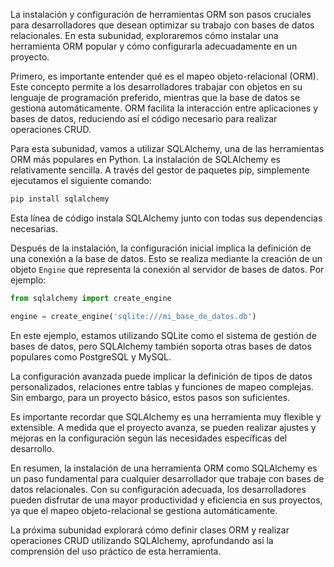 La instalación y configuración de herramientas ORM son pasos cruciales para desarrolladores que desean optimizar su trabajo con bases de datos relacionales. En esta subunidad, exploraremos cómo instalar una herramienta ORM popular y cómo configurarla adecuadamente en un proyecto.

Primero, es importante entender qué es el mapeo objeto-relacional (ORM). Este concepto permite a los desarrolladores trabajar con objetos en su lenguaje de programación preferido, mientras que la base de datos se gestiona automáticamente. ORM facilita la interacción entre aplicaciones y bases de datos, reduciendo así el código necesario para realizar operaciones CRUD.

Para esta subunidad, vamos a utilizar SQLAlchemy, una de las herramientas ORM más populares en Python. La instalación de SQLAlchemy es relativamente sencilla. A través del gestor de paquetes pip, simplemente ejecutamos el siguiente comando:

```bash
pip install sqlalchemy
```

Esta línea de código instala SQLAlchemy junto con todas sus dependencias necesarias.

Después de la instalación, la configuración inicial implica la definición de una conexión a la base de datos. Esto se realiza mediante la creación de un objeto `Engine` que representa la conexión al servidor de bases de datos. Por ejemplo:

```python
from sqlalchemy import create_engine

engine = create_engine('sqlite:///mi_base_de_datos.db')
```

En este ejemplo, estamos utilizando SQLite como el sistema de gestión de bases de datos, pero SQLAlchemy también soporta otras bases de datos populares como PostgreSQL y MySQL.

La configuración avanzada puede implicar la definición de tipos de datos personalizados, relaciones entre tablas y funciones de mapeo complejas. Sin embargo, para un proyecto básico, estos pasos son suficientes.

Es importante recordar que SQLAlchemy es una herramienta muy flexible y extensible. A medida que el proyecto avanza, se pueden realizar ajustes y mejoras en la configuración según las necesidades específicas del desarrollo.

En resumen, la instalación de una herramienta ORM como SQLAlchemy es un paso fundamental para cualquier desarrollador que trabaje con bases de datos relacionales. Con su configuración adecuada, los desarrolladores pueden disfrutar de una mayor productividad y eficiencia en sus proyectos, ya que el mapeo objeto-relacional se gestiona automáticamente.

La próxima subunidad explorará cómo definir clases ORM y realizar operaciones CRUD utilizando SQLAlchemy, aprofundando así la comprensión del uso práctico de esta herramienta.
